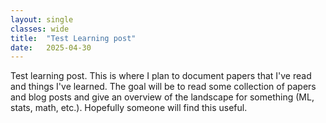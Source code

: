 ```yaml
---
layout: single
classes: wide
title:  "Test Learning post"
date:   2025-04-30
---
```


Test learning post. This is where I plan to document papers that I've read and things I've learned. The goal will be to read some collection of papers and blog posts and give an overview of the landscape for something (ML, stats, math, etc.). Hopefully someone will find this useful. 